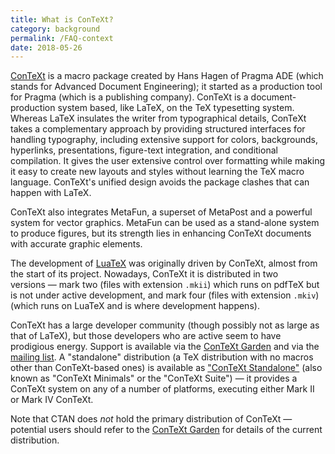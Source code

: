 ```yaml
---
title: What is ConTeXt?
category: background
permalink: /FAQ-context
date: 2018-05-26
---
```


[ConTeXt](http://www.pragma-ade.com/) is a macro package created by
Hans Hagen of Pragma ADE (which stands for Advanced Document
Engineering); it started as a production tool for Pragma (which is a
publishing company).  ConTeXt is a document-production system based,
like LaTeX, on the TeX typesetting system.  Whereas LaTeX insulates the
writer from typographical details, ConTeXt takes a complementary
approach by providing structured interfaces for handling typography,
including extensive support for colors, backgrounds, hyperlinks,
presentations, figure-text integration, and conditional compilation.
It gives the user extensive control over formatting while making it
easy to create new layouts and styles without learning the TeX macro
language. ConTeXt's unified design avoids the package clashes that can
happen with LaTeX.

ConTeXt also integrates MetaFun, a superset of MetaPost and a powerful
system for vector graphics.  MetaFun can be used as a stand-alone
system to produce figures, but its strength lies in enhancing ConTeXt
documents with accurate graphic elements.

The development of [LuaTeX](FAQ-xetex-luatex) was originally driven by
ConTeXt, almost from the start of its project.  Nowadays, ConTeXt it is
distributed in two versions&nbsp;&mdash; mark two (files with extension
`.mkii`) which runs on pdfTeX but is not under active development, and
mark four (files with extension `.mkiv`) (which runs on LuaTeX and is
where development happens).

ConTeXt has a large developer community (though possibly not as large
as that of LaTeX), but those developers who are active seem to have
prodigious energy.  Support is available via the [ConTeXt
Garden](http://wiki.contextgarden.net/Main_Page) and via the [mailing
list](https://mailman.ntg.nl/mailman/listinfo/ntg-context). A
"standalone" distribution (a TeX distribution with no macros other than
ConTeXt-based ones) is available as ["ConTeXt
Standalone"](http://wiki.contextgarden.net/ConTeXt_Standalone) (also
known as "ConTeXt Minimals" or the "ConTeXt Suite") &mdash; it provides
a ConTeXt system on any of a number of platforms, executing either
Mark&nbsp;II or Mark&nbsp;IV ConTeXt.

Note that CTAN does _not_ hold the primary distribution of
ConTeXt&nbsp;&mdash; potential users should refer to the [ConTeXt
Garden](http://contextgarden.net) for details of the current
distribution.
